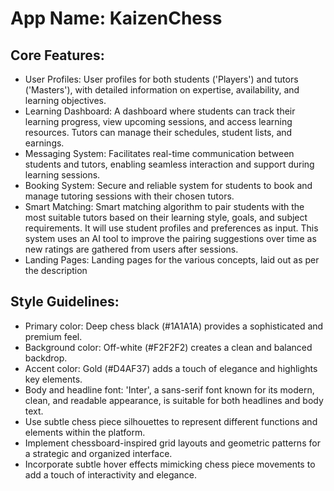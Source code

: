 # **App Name**: KaizenChess

## Core Features:

- User Profiles: User profiles for both students ('Players') and tutors ('Masters'), with detailed information on expertise, availability, and learning objectives.
- Learning Dashboard: A dashboard where students can track their learning progress, view upcoming sessions, and access learning resources. Tutors can manage their schedules, student lists, and earnings.
- Messaging System: Facilitates real-time communication between students and tutors, enabling seamless interaction and support during learning sessions.
- Booking System: Secure and reliable system for students to book and manage tutoring sessions with their chosen tutors.
- Smart Matching: Smart matching algorithm to pair students with the most suitable tutors based on their learning style, goals, and subject requirements. It will use student profiles and preferences as input. This system uses an AI tool to improve the pairing suggestions over time as new ratings are gathered from users after sessions.
- Landing Pages: Landing pages for the various concepts, laid out as per the description

## Style Guidelines:

- Primary color: Deep chess black (#1A1A1A) provides a sophisticated and premium feel.
- Background color: Off-white (#F2F2F2) creates a clean and balanced backdrop.
- Accent color: Gold (#D4AF37) adds a touch of elegance and highlights key elements.
- Body and headline font: 'Inter', a sans-serif font known for its modern, clean, and readable appearance, is suitable for both headlines and body text.
- Use subtle chess piece silhouettes to represent different functions and elements within the platform.
- Implement chessboard-inspired grid layouts and geometric patterns for a strategic and organized interface.
- Incorporate subtle hover effects mimicking chess piece movements to add a touch of interactivity and elegance.